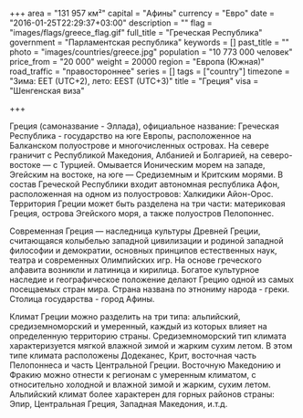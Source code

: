 +++
area = "131 957 км²"
capital = "Афины"
currency = "Евро"
date = "2016-01-25T22:29:37+03:00"
description = ""
flag = "images/flags/greece_flag.gif"
full_title = "Греческая Республика"
government = "Парламентская республика"
keywords = []
past_title = ""
photo = "images/countries/greece.jpg"
population = "10 773 000 человек"
price_from = "20 000"
weight = 20000
region = "Европа (Южная)"
road_traffic = "правостороннее"
series = []
tags = ["country"]
timezone = "Зима: EET (UTC+2), лето: EEST (UTC+3)"
title = "Греция"
visa = "Шенгенская виза"

+++

Греция (самоназвание - Эллада), официальное название: Греческая Республика - государство на юге Европы, расположенное на Балканском полуострове и многочисленных островах. На севере граничит с Республикой Македония, Албанией и Болгарией, на северо-востоке — с Турцией. Омывается Ионическим морем на западе, Эгейским на востоке, на юге — Средиземным и Критским морями. В состав Греческой Республики входит автономная республика Афон, расположенная на одном из полуостровов: Халкидики Айон-Орос. Территория Греции может быть разделена на три части: материковая Греция, острова Эгейского моря, а также полуостров Пелопоннес.

Современная Греция — наследница культуры Древней Греции, считающаяся колыбелью западной цивилизации и родиной западной философии и демократии, основных принципов естественных  наук, театра и современных Олимпийских игр. На основе греческого алфавита возникли и латиница и кирилица. Богатое культурное наследие и географическое положение делают Грецию одной из самых посещаемых стран мира.
Страна названа по этнониму народа - греки. Столица государства - город Афины.

Климат Греции можно разделить на три типа: альпийский, средиземноморский и умеренный, каждый из которых влияет на определенную территорию страны. 
Средиземноморский тип климата характеризуется мягкой влажной зимой и жарким сухим летом. В этом типе климата расположены Додеканес, Крит, восточная часть Пелопоннеса и часть Центральной Греции. Восточную Македонию и Фракию можно отнести к регионам с умеренным климатом, с относительно холодной и влажной зимой и жарким, сухим летом. Альпийский климат более характерен для горных районов страны: Эпир, Центральная Греция, Западная Македония, и.т.д.